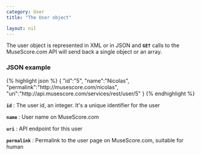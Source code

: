 ```yaml
---
category: User
title: "The User object"

layout: nil
---
```


The user object is represented in XML or in JSON and **`GET`** calls to the MuseScore.com API will send back a single object or an array.

### JSON example

{% highlight json %}
{
   "id":"5",
   "name":"Nicolas",
   "permalink":"http:\/\/musescore.com\/nicolas",
   "uri":"http:\/\/api.musescore.com\/services\/rest\/user\/5"
}
{% endhighlight %}

**`id`**
: The user id, an integer. It's a unique identifier for the user

**`name`**
: User name on MuseScore.com

**`uri`**
: API endpoint for this user

**`permalink`**
: Permalink to the user page on MuseScore.com, suitable for human
